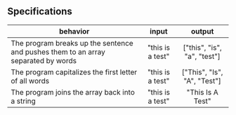 ## Specifications

| behavior |  input   |  output  |
|----------|:--------:|:--------:|
|The program breaks up the sentence and pushes them to an array separated by words| "this is a test"  | ["this", "is", "a", "test"]  |
|The program capitalizes the first letter of all words |"this is a test"|["This", "Is", "A", "Test"]|
|The program joins the array back into a string | "this is a test" | "This Is A Test" |
